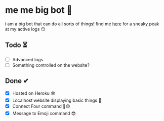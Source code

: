 # me me big bot 🥵
i am a big bot that can do all sorts of things! find me [here](https://me-me-big-bot.herokuapp.com/) for a sneaky peak at my active logs 😏

## Todo ⏳

- [ ] Advanced logs
- [ ] Something controlled on the website?

## Done ✔ 

- [x] Hosted on Heroku 🕸
- [x] Localhost website displaying basic things 🎈
- [x] Connect Four command 🔴🟡
- [x] Message to Emoji command 😎
